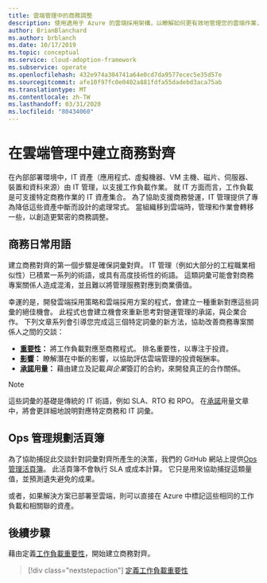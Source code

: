 ```yaml
---
title: 雲端管理中的商務調整
description: 使用適用于 Azure 的雲端採用架構，以瞭解如何更有效地管理您的雲端作業，以及發展更緊密的商務調整。
author: BrianBlanchard
ms.author: brblanch
ms.date: 10/17/2019
ms.topic: conceptual
ms.service: cloud-adoption-framework
ms.subservice: operate
ms.openlocfilehash: 432e974a304741a64e0cd7da9577ecec5e35d57e
ms.sourcegitcommit: afe10f97fc0e0402a881fdfa55dadebd3aca75ab
ms.translationtype: MT
ms.contentlocale: zh-TW
ms.lasthandoff: 03/31/2020
ms.locfileid: "80434060"
---
```

# <a name="create-business-alignment-in-cloud-management"></a>在雲端管理中建立商務對齊

在內部部署環境中，IT 資產（應用程式、虛擬機器、VM 主機、磁片、伺服器、裝置和資料來源）由 IT 管理，以支援工作負載作業。 就 IT 方面而言，工作負載是可支援特定商務作業的 IT 資產集合。 為了協助支援商務營運，IT 管理提供了專為降低這些資產中斷而設計的處理常式。 當組織移到雲端時，管理和作業會轉移一些，以創造更緊密的商務調整。

## <a name="business-vernacular"></a>商務日常用語

建立商務對齊的第一個步驟是確保詞彙對齊。 IT 管理（例如大部分的工程職業相似性）已積累一系列的術語，或具有高度技術性的術語。 這類詞彙可能會對商務專案關係人造成混淆，並且難以將管理服務對應到商業價值。

幸運的是，開發雲端採用策略和雲端採用方案的程式，會建立一種重新對應這些詞彙的絕佳機會。 此程式也會建立機會來重新思考對營運管理的承諾，與企業合作。 下列文章系列會引導您完成這三個特定詞彙的新方法，協助改善商務專案關係人之間的交談：

- **[重要性](./criticality.md)：** 將工作負載對應至商務程式。 排名重要性，以專注于投資。
- **[影響](./impact.md)：** 瞭解潛在中斷的影響，以協助評估雲端管理的投資報酬率。
- **[承諾](./commitment.md)用量：** 藉由建立及記載*與企業*簽訂的合約，來開發真正的合作關係。

> [!NOTE]
> 這些詞彙的基礎是傳統的 IT 術語，例如 SLA、RTO 和 RPO。 在[承諾](./commitment.md)用量文章中，將會更詳細地說明對應特定商務和 IT 詞彙。

## <a name="ops-management-planning-workbook"></a>Ops 管理規劃活頁簿

為了協助捕捉此交談針對詞彙對齊所產生的決策，我們的 GitHub 網站上提供[Ops 管理活頁簿](https://raw.githubusercontent.com/microsoft/CloudAdoptionFramework/master/manage/opsmanagementworkbook.xlsx)。 此活頁簿不會執行 SLA 或成本計算。 它只是用來協助捕捉這類量值，並預測遺失避免的成果。

或者，如果解決方案已部署至雲端，則可以直接在 Azure 中標記這些相同的工作負載和相關聯的資產。

## <a name="next-steps"></a>後續步驟

藉由定義[工作負載重要性](./criticality.md)，開始建立商務對齊。

> [!div class="nextstepaction"]
> [定義工作負載重要性](./criticality.md)
